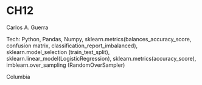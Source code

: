 # CH12
Carlos A. Guerra

Tech: Python, Pandas, Numpy, sklearn.metrics(balances_accuracy_score, confusion matrix, classification_report_imbalanced), sklearn.model_selection (train_test_split), sklearn.linear_model(LogisticRegression), sklearn.metrics(accuracy_score), imblearn.over_sampling (RandomOverSampler) 

Columbia
